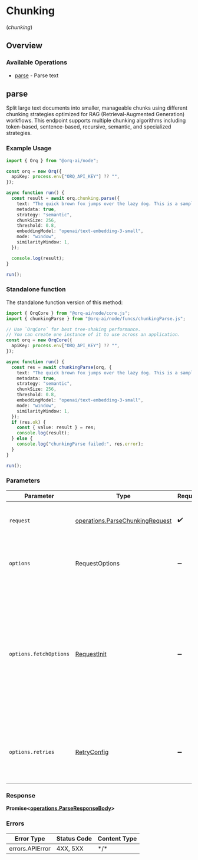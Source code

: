 # Chunking
(*chunking*)

## Overview

### Available Operations

* [parse](#parse) - Parse text

## parse

Split large text documents into smaller, manageable chunks using different chunking strategies optimized for RAG (Retrieval-Augmented Generation) workflows. This endpoint supports multiple chunking algorithms including token-based, sentence-based, recursive, semantic, and specialized strategies.

### Example Usage

```typescript
import { Orq } from "@orq-ai/node";

const orq = new Orq({
  apiKey: process.env["ORQ_API_KEY"] ?? "",
});

async function run() {
  const result = await orq.chunking.parse({
    text: "The quick brown fox jumps over the lazy dog. This is a sample text that will be chunked into smaller pieces. Each chunk will maintain context while respecting the maximum chunk size.",
    metadata: true,
    strategy: "semantic",
    chunkSize: 256,
    threshold: 0.8,
    embeddingModel: "openai/text-embedding-3-small",
    mode: "window",
    similarityWindow: 1,
  });

  console.log(result);
}

run();
```

### Standalone function

The standalone function version of this method:

```typescript
import { OrqCore } from "@orq-ai/node/core.js";
import { chunkingParse } from "@orq-ai/node/funcs/chunkingParse.js";

// Use `OrqCore` for best tree-shaking performance.
// You can create one instance of it to use across an application.
const orq = new OrqCore({
  apiKey: process.env["ORQ_API_KEY"] ?? "",
});

async function run() {
  const res = await chunkingParse(orq, {
    text: "The quick brown fox jumps over the lazy dog. This is a sample text that will be chunked into smaller pieces. Each chunk will maintain context while respecting the maximum chunk size.",
    metadata: true,
    strategy: "semantic",
    chunkSize: 256,
    threshold: 0.8,
    embeddingModel: "openai/text-embedding-3-small",
    mode: "window",
    similarityWindow: 1,
  });
  if (res.ok) {
    const { value: result } = res;
    console.log(result);
  } else {
    console.log("chunkingParse failed:", res.error);
  }
}

run();
```

### Parameters

| Parameter                                                                                                                                                                      | Type                                                                                                                                                                           | Required                                                                                                                                                                       | Description                                                                                                                                                                    |
| ------------------------------------------------------------------------------------------------------------------------------------------------------------------------------ | ------------------------------------------------------------------------------------------------------------------------------------------------------------------------------ | ------------------------------------------------------------------------------------------------------------------------------------------------------------------------------ | ------------------------------------------------------------------------------------------------------------------------------------------------------------------------------ |
| `request`                                                                                                                                                                      | [operations.ParseChunkingRequest](../../models/operations/parsechunkingrequest.md)                                                                                             | :heavy_check_mark:                                                                                                                                                             | The request object to use for the request.                                                                                                                                     |
| `options`                                                                                                                                                                      | RequestOptions                                                                                                                                                                 | :heavy_minus_sign:                                                                                                                                                             | Used to set various options for making HTTP requests.                                                                                                                          |
| `options.fetchOptions`                                                                                                                                                         | [RequestInit](https://developer.mozilla.org/en-US/docs/Web/API/Request/Request#options)                                                                                        | :heavy_minus_sign:                                                                                                                                                             | Options that are passed to the underlying HTTP request. This can be used to inject extra headers for examples. All `Request` options, except `method` and `body`, are allowed. |
| `options.retries`                                                                                                                                                              | [RetryConfig](../../lib/utils/retryconfig.md)                                                                                                                                  | :heavy_minus_sign:                                                                                                                                                             | Enables retrying HTTP requests under certain failure conditions.                                                                                                               |

### Response

**Promise\<[operations.ParseResponseBody](../../models/operations/parseresponsebody.md)\>**

### Errors

| Error Type      | Status Code     | Content Type    |
| --------------- | --------------- | --------------- |
| errors.APIError | 4XX, 5XX        | \*/\*           |